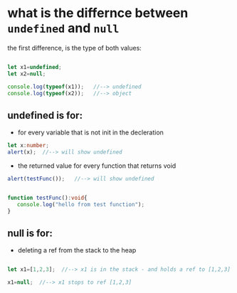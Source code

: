 

# what is the differnce between `undefined` and `null`


the first difference, is the type of both values:

```javascript

let x1=undefined;
let x2=null;

console.log(typeof(x1));   //--> undefined
console.log(typeof(x2));   //--> object
```

## undefined is for:
* for every variable that is not init in the decleration


```typescript
let x:number;
alert(x);  //--> will show undefined

```


* the returned value for every function that returns void 

```typescript
alert(testFunc());   //--> will show undefined


function testFunc():void{
   console.log("hello from test function");
}
```


## null is for:
* deleting a ref from the stack to the heap
```javascript

let x1=[1,2,3];  //--> x1 is in the stack - and holds a ref to [1,2,3] in the heap

x1=null;  //--> x1 stops to ref [1,2,3] 
```
